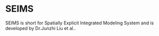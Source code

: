 # SEIMS
SEIMS is short for Spatially Explicit Integrated Modeling System and is developed by Dr.Junzhi Liu et al..
